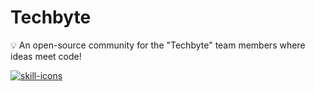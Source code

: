 # Techbyte
💡 An open-source community for the "Techbyte" team members where ideas meet code!

<a
target="_blank" 
title="open repo → 'skill icons'" 
href="https://github.com/tandpfun/skill-icons#readme">
  <img 
  alt="skill-icons" 
  src="https://skillicons.dev/icons/?i=js,react,nodejs,mongodb,nextjs,bootstrap,tailwindcss,css,mysql,postman,cpp,python,django,vscode,git, html" 
  />
</a>

